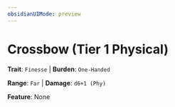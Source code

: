 ```yaml
---
obsidianUIMode: preview
---
```

# Crossbow (Tier 1 Physical)

**Trait**: `Finesse` | **Burden**: `One-Handed`

**Range**: `Far` | **Damage**: `d6+1 (Phy)`

**Feature**: None

